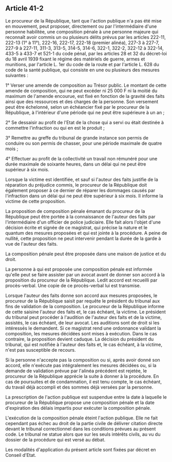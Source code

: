 Article 41-2
----
Le procureur de la République, tant que l'action publique n'a pas été mise en
mouvement, peut proposer, directement ou par l'intermédiaire d'une personne
habilitée, une composition pénale à une personne majeure qui reconnaît avoir
commis un ou plusieurs délits prévus par les articles 222-11, 222-13 (1° à 11°),
222-16, 222-17, 222-18 (premier alinéa), 227-3 à 227-7, 227-9 à 227-11, 311-3,
313-5, 314-5, 314-6, 322-1, 322-2, 322-12 à 322-14, 433-5 à 433-7 et 521-1 du
code pénal, par les articles 28 et 32 du décret-loi du 18 avril 1939 fixant le
régime des matériels de guerre, armes et munitions, par l'article L. 1er du code
de la route et par l'article L. 628 du code de la santé publique, qui consiste
en une ou plusieurs des mesures suivantes :

1° Verser une amende de composition au Trésor public. Le montant de cette amende
de composition, qui ne peut excéder ni 25 000 F ni la moitié du maximum de
l'amende encourue, est fixé en fonction de la gravité des faits ainsi que des
ressources et des charges de la personne. Son versement peut être échelonné,
selon un échéancier fixé par le procureur de la République, à l'intérieur d'une
période qui ne peut être supérieure à un an ;

2° Se dessaisir au profit de l'Etat de la chose qui a servi ou était destinée à
commettre l'infraction ou qui en est le produit ;

3° Remettre au greffe du tribunal de grande instance son permis de conduire ou
son permis de chasser, pour une période maximale de quatre mois ;

4° Effectuer au profit de la collectivité un travail non rémunéré pour une durée
maximale de soixante heures, dans un délai qui ne peut être supérieur à six
mois.

Lorsque la victime est identifiée, et sauf si l'auteur des faits justifie de la
réparation du préjudice commis, le procureur de la République doit également
proposer à ce dernier de réparer les dommages causés par l'infraction dans un
délai qui ne peut être supérieur à six mois. Il informe la victime de cette
proposition.

La proposition de composition pénale émanant du procureur de la République peut
être portée à la connaissance de l'auteur des faits par l'intermédiaire d'un
officier de police judiciaire. Elle fait alors l'objet d'une décision écrite et
signée de ce magistrat, qui précise la nature et le quantum des mesures
proposées et qui est jointe à la procédure. A peine de nullité, cette
proposition ne peut intervenir pendant la durée de la garde à vue de l'auteur
des faits.

La composition pénale peut être proposée dans une maison de justice et du droit.

La personne à qui est proposée une composition pénale est informée qu'elle peut
se faire assister par un avocat avant de donner son accord à la proposition du
procureur de la République. Ledit accord est recueilli par procès-verbal. Une
copie de ce procès-verbal lui est transmise.

Lorsque l'auteur des faits donne son accord aux mesures proposées, le procureur
de la République saisit par requête le président du tribunal aux fins de
validation de la composition. Le procureur de la République informe de cette
saisine l'auteur des faits et, le cas échéant, la victime. Le président du
tribunal peut procéder à l'audition de l'auteur des faits et de la victime,
assistés, le cas échéant, de leur avocat. Les auditions sont de droit si les
intéressés le demandent. Si ce magistrat rend une ordonnance validant la
composition, les mesures décidées sont mises à exécution. Dans le cas contraire,
la proposition devient caduque. La décision du président du tribunal, qui est
notifiée à l'auteur des faits et, le cas échéant, à la victime, n'est pas
susceptible de recours.

Si la personne n'accepte pas la composition ou si, après avoir donné son accord,
elle n'exécute pas intégralement les mesures décidées ou, si la demande de
validation prévue par l'alinéa précédent est rejetée, le procureur de la
République apprécie la suite à donner à la procédure. En cas de poursuites et de
condamnation, il est tenu compte, le cas échéant, du travail déjà accompli et
des sommes déjà versées par la personne.

La prescription de l'action publique est suspendue entre la date à laquelle le
procureur de la République propose une composition pénale et la date
d'expiration des délais impartis pour exécuter la composition pénale.

L'exécution de la composition pénale éteint l'action publique. Elle ne fait
cependant pas échec au droit de la partie civile de délivrer citation directe
devant le tribunal correctionnel dans les conditions prévues au présent code. Le
tribunal ne statue alors que sur les seuls intérêts civils, au vu du dossier de
la procédure qui est versé au débat.

Les modalités d'application du présent article sont fixées par décret en Conseil
d'Etat.
